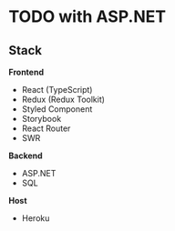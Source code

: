 # TODO with ASP.NET

## Stack

**Frontend** 

- React (TypeScript)
- Redux (Redux Toolkit)
- Styled Component
- Storybook
- React Router 
- SWR

**Backend**

- ASP.NET
- SQL

**Host**

- Heroku